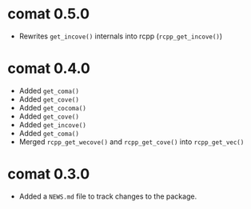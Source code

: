 # comat 0.5.0

* Rewrites `get_incove()` internals into rcpp (`rcpp_get_incove()`)

# comat 0.4.0

* Added `get_coma()`
* Added `get_cove()`
* Added `get_cocoma()`
* Added `get_cove()`
* Added `get_incove()`
* Added `get_coma()`
* Merged `rcpp_get_wecove()` and `rcpp_get_cove()` into `rcpp_get_vec()`

# comat 0.3.0

* Added a `NEWS.md` file to track changes to the package.
